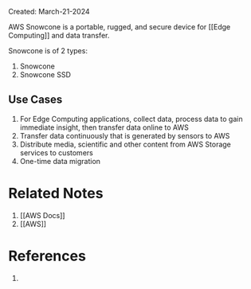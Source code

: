 Created: March-21-2024

AWS Snowcone is a portable, rugged, and secure device for [[Edge Computing]] and data transfer.

Snowcone is of 2 types:

1. Snowcone
2. Snowcone SSD
## Use Cases

1. For Edge Computing applications, collect data, process data to gain immediate insight, then transfer data online to AWS
2. Transfer data continuously that is generated by sensors to AWS
3. Distribute media, scientific and other content from AWS Storage services to customers
4. One-time data migration
# Related Notes

1. [[AWS Docs]]
2. [[AWS]]
# References

1. 